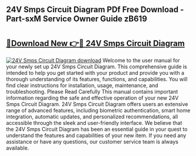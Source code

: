 ## 24V Smps Circuit Diagram PDf Free Download - Part-sxM Service Owner Guide zB619

# <h2><a href="http://dfhvt2z.blite.top/?on=24V+Smps+Circuit+Diagram">🔗Download New 👉🔴 24V Smps Circuit Diagram</a></h2>

[![24V Smps Circuit Diagram download](https://i.imgur.com/lujVjoI.png)](http://dfhvt2z.blite.top/?on=24V+Smps+Circuit+Diagram)
Welcome to the user manual for your newly set up 24V Smps Circuit Diagram. This comprehensive guide is intended to help you get started with your product and provide you with a thorough understanding of its features, functions, and capabilities. You will find clear instructions for installation, usage, maintenance, and troubleshooting. Please Read Carefully This manual contains important information regarding the safe and effective operation of your new 24V Smps Circuit Diagram. 24V Smps Circuit Diagram offers users an extensive range of advanced features, including biometric authentication, smart home integration, automatic updates, and personalized recommendations, all accessible through the sleek and user-friendly interface. We believe that the 24V Smps Circuit Diagram has been an essential guide in your quest to understand the features and capabilities of your new item. If you need any assistance or have any questions, our customer service team is always available.
